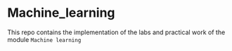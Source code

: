 # Machine_learning
This repo contains the implementation of the labs and practical work of the module `Machine learning`
